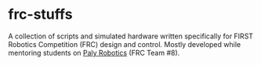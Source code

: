 # frc-stuffs

A collection of scripts and simulated hardware written specifically for FIRST Robotics Competition (FRC) design and control. Mostly developed while mentoring students on [Paly Robotics](https://github.com/team8) (FRC Team #8).
